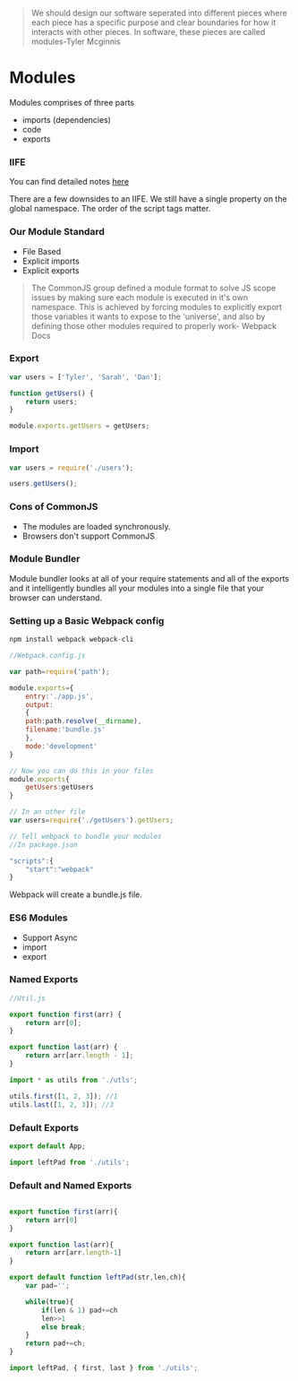 > We should design our software seperated into different pieces where each piece has a specific purpose and clear boundaries for how it interacts with other pieces. In software, these pieces are called modules-Tyler Mcginnis

# Modules

Modules comprises of three parts

- imports (dependencies)
- code
- exports

### IIFE

You can find detailed notes [here](https://github.com/PintoGideon/JS-for-reference/tree/master/Creating%20a%20Library)

There are a few downsides to an IIFE.
We still have a single property on the global namespace.
The order of the script tags matter.

### Our Module Standard

- File Based
- Explicit imports
- Explicit exports

> The CommonJS group defined a module format to solve JS scope issues by making sure each module is executed in it's own namespace. This is achieved by forcing modules to explicitly export those variables it wants to expose to the 'universe', and also by defining those other modules required to properly work- Webpack Docs

### Export

```javascript
var users = ['Tyler', 'Sarah', 'Dan'];

function getUsers() {
	return users;
}

module.exports.getUsers = getUsers;
```

### Import

```javascript
var users = require('./users');

users.getUsers();
```

### Cons of CommonJS

- The modules are loaded synchronously.
- Browsers don't support CommonJS

### Module Bundler

Module bundler looks at all of your require statements and all of the exports and it intelligently bundles all your modules into a single file that your browser can understand.

### Setting up a Basic Webpack config

```javascript
npm install webpack webpack-cli

//Webpack.config.js

var path=require('path');

module.exports={
    entry:'./app.js',
    output:
    {
    path:path.resolve(__dirname),
    filename:'bundle.js'
    },
    mode:'development'
}

// Now you can do this in your files
module.exports{
    getUsers:getUsers
}

// In an other file
var users=require('./getUsers').getUsers;

// Tell webpack to bundle your modules
//In package.json

"scripts":{
    "start":"webpack"
}

```

Webpack will create a bundle.js file.

### ES6 Modules

- Support Async
- import
- export

### Named Exports

```javascript
//Util.js

export function first(arr) {
	return arr[0];
}

export function last(arr) {
	return arr[arr.length - 1];
}
```

```javascript
import * as utils from './utls';

utils.first([1, 2, 3]); //1
utils.last([1, 2, 3]); //3
```

### Default Exports

```javascript
export default App;
```

```javascript
import leftPad from './utils';
```

### Default and Named Exports

```javascript

export function first(arr){
    return arr[0]
}

export function last(arr){
    return arr[arr.length-1]
}

export default function leftPad(str,len,ch){
    var pad='';

    while(true){
        if(len & 1) pad+=ch
        len>>1
        else break;
    }
    return pad+=ch;
}

```

```javascript
import leftPad, { first, last } from './utils';
```
